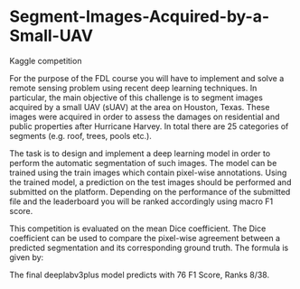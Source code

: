 # Segment-Images-Acquired-by-a-Small-UAV
Kaggle competition

For the purpose of the FDL course you will have to implement and solve a remote sensing problem using recent deep learning techniques. In particular, the main objective of this challenge is to segment images acquired by a small UAV (sUAV) at the area on Houston, Texas. These images were acquired in order to assess the damages on residential and public properties after Hurricane Harvey. In total there are 25 categories of segments (e.g. roof, trees, pools etc.).

The task is to design and implement a deep learning model in order to perform the automatic segmentation of such images. The model can be trained using the train images which contain pixel-wise annotations. Using the trained model, a prediction on the test images should be performed and submitted on the platform. Depending on the performance of the submitted file and the leaderboard you will be ranked accordingly using macro F1 score.

This competition is evaluated on the mean Dice coefficient. The Dice coefficient can be used to compare the pixel-wise agreement between a predicted segmentation and its corresponding ground truth. The formula is given by:

The final deeplabv3plus model predicts with 76 F1 Score, Ranks 8/38.
